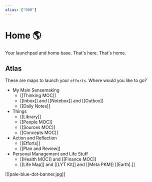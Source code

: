 ```yaml
---
alias: ["000"]
---
```

# Home 🌎
Your launchpad and home base. That's here. That's home.

## Atlas 
These are maps to launch your `efforts`. Where would you like to go?

- My Main Sensemaking
	- [[Thinking MOC]]
	- [[Inbox]] and [[Notebox]] and [[Outbox]]
	- [[Daily Notes]]
-  Things
	- [[Library]]
	- [[People MOC]]
	- [[Sources MOC]]
	- [[Concepts MOC]]
- Action and Reflection
	- [[Efforts]]
	- [[Plan and Review]]
- Personal Management and Life Stuff
	- [[Health MOC]] and [[Finance MOC]]
	- [[Life Map]] and [[LYT Kit]] and [[Meta PKM]] [[Earth|.]]

![[pale-blue-dot-banner.jpg]]

